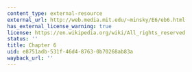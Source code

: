 ```yaml
---
content_type: external-resource
external_url: http://web.media.mit.edu/~minsky/E6/eb6.html
has_external_license_warning: true
license: https://en.wikipedia.org/wiki/All_rights_reserved
status: ''
title: Chapter 6
uid: e8751adb-531f-46d4-8763-0b70268ab83a
wayback_url: ''
---
```

